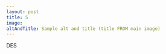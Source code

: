 ```yaml
---
layout: post
title: 5
image:
altAndTitle: Sample alt and title (title FROM main image)
---
```


DES
